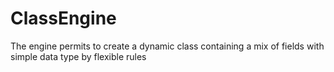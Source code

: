 # ClassEngine
The engine permits to create a dynamic class containing a mix of fields with simple data type by flexible rules
